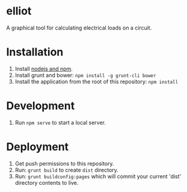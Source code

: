 # elliot
A graphical tool for calculating electrical loads on a circuit.

# Installation
1. Install [nodejs and npm](https://nodejs.org).
2. Install grunt and bower: ``npm install -g grunt-cli bower``
3. Install the application from the root of this repository: ``npm install``

# Development
1. Run ``npm serve`` to start a local server.

# Deployment
1. Get push permissions to this repository.
2. Run: ``grunt build`` to create ``dist`` directory.
2. Run: ``grunt buildconfig:pages`` which will commit your current 'dist' directory contents to live.
